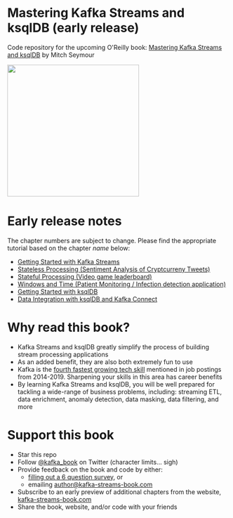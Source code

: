 # Mastering Kafka Streams and ksqlDB (early release)
Code repository for the upcoming O'Reilly book: [Mastering Kafka Streams and ksqlDB][book] by Mitch Seymour

<a href="https://www.kafka-streams-book.com/"><img src="https://mcusercontent.com/987def4caf0bb040419d778f2/images/022e702c-5886-42ed-9104-e13e2d690522.jpg" width="300"></a>

[book]: https://www.kafka-streams-book.com/


# Early release notes
The chapter numbers are subject to change. Please find the appropriate tutorial based on the chapter _name_ below:
  - [Getting Started with Kafka Streams](chapter-2/hello-streams)
  - [Stateless Processing (Sentiment Analysis of Cryptcurreny Tweets) ](chapter-3/crypto-sentiment)
  - [Stateful Processing (Video game leaderboard)](chapter-4/video-game-leaderboard)
  - [Windows and Time (Patient Monitoring / Infection detection application)](chapter-5/patient-monitoring)
  - [Getting Started with ksqlDB](chapter-8)
  - [Data Integration with ksqlDB and Kafka Connect](chapter-9)

# Why read this book?

- Kafka Streams and ksqlDB greatly simplify the process of building stream processing applications
- As an added benefit, they are also both extremely fun to use
- Kafka is the [fourth fastest growing tech skill][indeed] mentioned in job postings from 2014-2019. Sharpening your skills in this area has career benefits
- By learning Kafka Streams and ksqlDB, you will be well prepared for tackling a wide-range of business problems, including: streaming ETL, data enrichment, anomaly detection, data masking, data filtering, and more


[indeed]: https://www.techrepublic.com/article/the-20-fastest-rising-and-sharpest-declining-tech-skills-of-the-past-5-years/


# Support this book
- Star this repo
- Follow [@kafka_book][twitter] on Twitter (character limits... sigh)
- Provide feedback on the book and code by either:
  - [filling out a 6 question survey][survey], or
  - emailing author@kafka-streams-book.com
- Subscribe to an early preview of additional chapters from the website, [kafka-streams-book.com][website]
- Share the book, website, and/or code with your friends

[survey]: https://kafka-streams-book.typeform.com/to/TWuRwK
[twitter]: https://twitter.com/kafka_book
[website]: https://www.kafka-streams-book.com/
